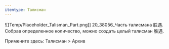 ```yaml
---
itemtype: Талисман
---
```

![[Temp/Placeholder_Talisman_Part.png]]
20_38056_Часть талисмана 胜遇. Собрав определенное количество, можно создать целый талисман 胜遇.

Примените здесь: Талисман > Архив
